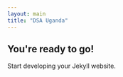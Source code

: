 ```yaml
---
layout: main
title: "DSA Uganda"
---
```


## You're ready to go!

Start developing your Jekyll website.
